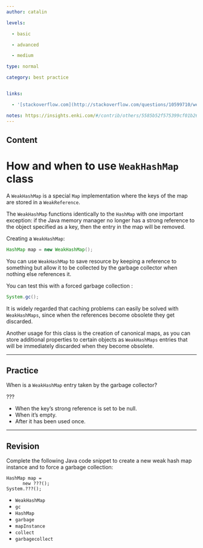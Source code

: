 ```yaml
---
author: catalin

levels:

  - basic

  - advanced

  - medium

type: normal

category: best practice


links:

  - '[stackoverflow.com](http://stackoverflow.com/questions/10599710/weakhashmap-example){website}'

notes: https://insights.enki.com/#/contrib/others/5585b52f575399cf01b26b9f?search=kha
---
```

## Content
# How and when to use `WeakHashMap` class

A `WeakHashMap` is a special `Map` implementation where the keys of the map are stored in a `WeakReference`.

The `WeakHashMap` functions identically to the `HashMap` with one important exception: if the Java memory manager no longer has a strong reference to the object specified as a key, then the entry in the map will be removed.

Creating a `WeakHashMap`:
```java
HashMap map = new WeakHashMap();
```

You can use `WeakHashMap` to save resource by keeping a reference to something but allow it to be collected by the garbage collector when nothing else references it.

You can test this with a forced garbage collection : 
```java
System.gc();
```

It is widely regarded that caching problems can easily be solved with `WeakHashMaps`, since when the references become obsolete they get discarded.

Another usage for this class is the creation of canonical maps, as you can store additional properties to certain objects as `WeakHashMaps` entries that will be immediately discarded when they become obsolete.

---
## Practice

When is a `WeakHashMap`  entry taken by the garbage collector? 

???

* When the key’s strong reference is set to be null.
* When it’s empty.
* After it has been used once.

---
## Revision

Complete the following Java code snippet to create a new weak hash map instance and to force a garbage collection:
```
HashMap map =
      new ???();
System.???();
```

* `WeakHashMap` 
* `gc` 
* `HashMap` 
* `garbage` 
* `mapInstance` 
* `collect` 
* `garbagecollect`

